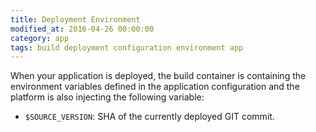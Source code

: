 ```yaml
---
title: Deployment Environment
modified_at: 2016-04-26 00:00:00
category: app
tags: build deployment configuration environment app
---
```


When your application is deployed, the build container is containing the environment
variables defined in the application configuration and the platform is also injecting
the following variable:

* `$SOURCE_VERSION`: SHA of the currently deployed GIT commit.
